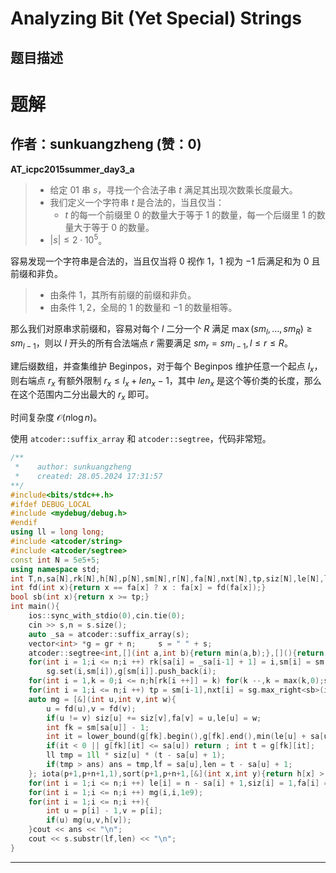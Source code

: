 # Analyzing Bit (Yet Special) Strings

## 题目描述

[problemUrl]: https://atcoder.jp/contests/jag2015summer-day3/tasks/icpc2015summer_day3_a



# 题解

## 作者：sunkuangzheng (赞：0)

$\textbf{AT\_icpc2015summer\_day3\_a}$

> - 给定 $01$ 串 $s$，寻找一个合法子串 $t$ 满足其出现次数乘长度最大。
> - 我们定义一个字符串 $t$ 是合法的，当且仅当：
>    - $t$ 的每一个前缀里 $0$ 的数量大于等于 $1$ 的数量，每一个后缀里 $1$ 的数量大于等于 $0$ 的数量。
> - $|s| \le 2 \cdot 10^5$。

容易发现一个字符串是合法的，当且仅当将 $0$ 视作 $1$，$1$ 视为 $-1$ 后满足和为 $0$ 且前缀和非负。

> - 由条件 $1$，其所有前缀的前缀和非负。
> - 由条件 $1,2$，全局的 $1$ 的数量和 $-1$ 的数量相等。

那么我们对原串求前缀和，容易对每个 $l$ 二分一个 $R$ 满足 $\max(sm_l,\ldots,sm_R) \ge sm_{l-1}$，则以 $l$ 开头的所有合法端点 $r$ 需要满足 $sm_r = sm_{l-1},l \le r \le R$。

建后缀数组，并查集维护 $\text{Beginpos}$，对于每个 $\text{Beginpos}$ 维护任意一个起点 $l_x$，则右端点 $r_x$ 有额外限制 $r_x \le l_x + len_x - 1$，其中 $len_x$ 是这个等价类的长度，那么在这个范围内二分出最大的 $r_x$ 即可。

时间复杂度 $\mathcal O(n \log n)$。

使用 `atcoder::suffix_array` 和 `atcoder::segtree`，代码非常短。

```cpp
/**
 *    author: sunkuangzheng
 *    created: 28.05.2024 17:31:57
**/
#include<bits/stdc++.h>
#ifdef DEBUG_LOCAL
#include <mydebug/debug.h>
#endif
using ll = long long;
#include <atcoder/string>
#include <atcoder/segtree>
const int N = 5e5+5;
using namespace std;
int T,n,sa[N],rk[N],h[N],p[N],sm[N],r[N],fa[N],nxt[N],tp,siz[N],le[N],lf,len; string s; vector<int> gr[N]; ll ans;
int fd(int x){return x == fa[x] ? x : fa[x] = fd(fa[x]);}
bool sb(int x){return x >= tp;}
int main(){
    ios::sync_with_stdio(0),cin.tie(0);
    cin >> s,n = s.size();
    auto _sa = atcoder::suffix_array(s);
    vector<int> *g = gr + n;     s = " " + s; 
    atcoder::segtree<int,[](int a,int b){return min(a,b);},[](){return (int)1e9;}> sg(n + 1);
    for(int i = 1;i <= n;i ++) rk[sa[i] = _sa[i-1] + 1] = i,sm[i] = sm[i - 1] + (s[i] == '1' ? -1 : 1),
        sg.set(i,sm[i]),g[sm[i]].push_back(i);
    for(int i = 1,k = 0;i <= n;h[rk[i ++]] = k) for(k --,k = max(k,0);s[i + k] == s[sa[rk[i] - 1] + k];k ++);
    for(int i = 1;i <= n;i ++) tp = sm[i-1],nxt[i] = sg.max_right<sb>(i);
    auto mg = [&](int u,int v,int w){
        u = fd(u),v = fd(v);
        if(u != v) siz[u] += siz[v],fa[v] = u,le[u] = w;
        int fk = sm[sa[u]] - 1;
        int it = lower_bound(g[fk].begin(),g[fk].end(),min(le[u] + sa[u],nxt[sa[u]])) - g[fk].begin() - 1;
        if(it < 0 || g[fk][it] <= sa[u]) return ; int t = g[fk][it];
        ll tmp = 1ll * siz[u] * (t - sa[u] + 1);
        if(tmp > ans) ans = tmp,lf = sa[u],len = t - sa[u] + 1;
    }; iota(p+1,p+n+1,1),sort(p+1,p+n+1,[&](int x,int y){return h[x] > h[y];});
    for(int i = 1;i <= n;i ++) le[i] = n - sa[i] + 1,siz[i] = 1,fa[i] = i;
    for(int i = 1;i <= n;i ++) mg(i,i,1e9);
    for(int i = 1;i <= n;i ++){
        int u = p[i] - 1,v = p[i];
        if(u) mg(u,v,h[v]);
    }cout << ans << "\n";
    cout << s.substr(lf,len) << "\n";
}
```

---

